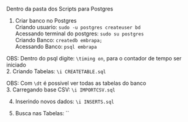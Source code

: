 Dentro da pasta dos Scripts para Postgres  
  
1. Criar banco no Postgres  
  Criando usuario: `sudo -u postgres createuser bd`  
  Acessando terminal do postgres: `sudo su postgres`  
  Criando Banco: `createdb embrapa;`  
  Acessando Banco: `psql embrapa`  
  
OBS: Dentro do psql digite: `\timing on`, para o contador de tempo ser iniciado  
2. Criando Tabelas: `\i CREATETABLE.sql`  
  
OBS: Com `\dt` é possivel ver todas as tabelas do banco  
3. Carregando base CSV: `\i IMPORTCSV.sql`  
  
4. Inserindo novos dados: `\i INSERTS.sql`  
  
5. Busca nas Tabelas: ``  